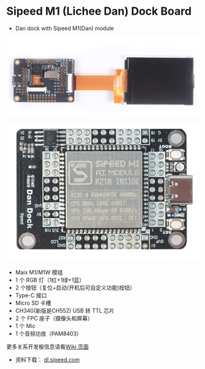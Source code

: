 Sipeed M1 (Lichee Dan) Dock Board
===============


* Dan dock with Sipeed M1(Dan) module

![](../../assets/dan_dock_1.png)

![Dan dock](../../assets/Dan_Dock.png)

* Maix M1/M1W 模组
* 1 个 RGB 灯（1红+1绿+1蓝）
* 2 个按钮（复位+启动(开机后可自定义功能)按钮）
* Type-C 接口
* Micro SD 卡槽
* CH340(新版是CH552) USB 转 TTL 芯片
* 2 个 FPC 座子（摄像头和屏幕）
* 1 个 Mic
* 1 个音频功放（PAM8403）

更多关系开发板信息请看[Wiki 页面](https://wiki.sipeed.com/zh/maix/board/dock.html)


* 资料下载： [dl.sipeed.com](http://dl.sipeed.com/)





